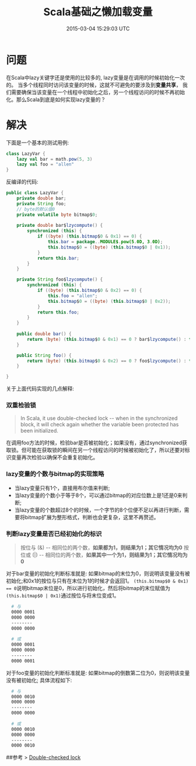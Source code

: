 ﻿---
layout: post
category: scala
date: 2015-03-04 15:29:03 UTC
title: Scala基础之懒加载变量
tags: [延迟加载，双重检验锁]
permalink: /scala/lazy-variable/
key:
description: "本文研究了Scala中懒加载变量背后的实现"
keywords: [延迟加载，双重检验锁]
---

# 问题
在Scala中lazy关键字还是使用的比较多的, lazy变量是在调用的时候初始化一次的。 当多个线程同时访问该变量的时候，这就不可避免的要涉及到**变量共享**， 我们需要确保当该变量在一个线程中初始化之后，另一个线程访问的时候不再初始化。那么Scala到底是如何实现lazy变量的？


# 解决

下面是一个基本的测试用例:

```scala
class LazyVar {
	lazy val bar = math.pow(5, 3)
	lazy val foo = "allen"
}
```

反编译的代码:

```java
public class LazyVar {
	private double bar;
	private String foo;
	// byte的默认值0
	private volatile byte bitmap$0;
    
	private double bar$lzycompute() {
		synchronized (this) {
			if ((byte) (this.bitmap$0 & 0x1) == 0) {
				this.bar = package..MODULE$.pow(5.0D, 3.0D);
				this.bitmap$0 = ((byte) (this.bitmap$0 | 0x1));
			} 
			return this.bar;
		}
	}

	private String foo$lzycompute() {
		synchronized (this) {
			if ((byte) (this.bitmap$0 & 0x2) == 0) { 
				this.foo = "allen";
				this.bitmap$0 = ((byte) (this.bitmap$0 | 0x2));
			}
			return this.foo;
		}
	}
	
	public double bar() {
		return (byte) (this.bitmap$0 & 0x1) == 0 ? bar$lzycompute() : this.bar;
	}

	public String foo() {
		return (byte) (this.bitmap$0 & 0x2) == 0 ? foo$lzycompute() : this.foo;
	}

}
```

关于上面代码实现的几点解释:

### 双重检验锁

> In Scala, it use double-checked lock -- when in the synchronized block, it will check again whether the variable been protected has been initialized.
   
在调用foo方法的时候，检验bar是否被初始化；如果没有，通过synchronized获取锁。但可能在获取锁的瞬间在另一个线程访问的时候被初始化了，所以还要对标识变量再次检验以确保不会重复初始化。

### lazy变量的个数与bitmap的实现策略

- 当lazy变量只有1个，直接用布尔值来判断;
- 当lazy变量的个数小于等于8个，可以通过bitmap的对应位数上是1还是0来判断;
- 当lazy变量的个数超过8个的时候，一个字节的8个位便不足以再进行判断，需要将bitmap扩展为整形格式，判断也会更复杂，这里不再赘述。
    
### 判断lazy变量是否已经初始化的标识

> 按位与 (&) -- 相同位的两个数，**如果都为1，则结果为1；其它情况均为0**
  按位或 (|) -- 相同位的两个数，**如果其中一个为1，则结果为1；其它情况均为0** 
    
对于bar变量的初始化判断标准就是: 如果bitmap的末位为0，则说明该变量没有被初始化;和0x1的按位与只有在末位为1的时候才会返回1。
```(this.bitmap$0 & 0x1) == 0```说明bitmap末位是0，所以进行初始化，然后将bitmap的末位赋值为```(this.bitmap$0 | 0x1)```通过按位与将末位变成1。 

```bash
  # 与
  0000 0001
  0000 0000
  --------
  0000 0000
  
  # 或
  0000 0001
  0000 0000
  --------
  0000 0001
```  
  
对于foo变量的初始化判断标准就是: 如果bitmap的倒数第二位为0，则说明该变量没有被初始化;
具体流程如下:
 
```bash
  # 与
  0000 0010
  0000 0000
  --------
  0000 0000
  
  # 或
  0000 0010
  0000 0000
  --------
  0000 0010
```  

##参考
\> [Double-checked lock](https://en.wikipedia.org/wiki/Double-checked_locking#Usage_in_Java)